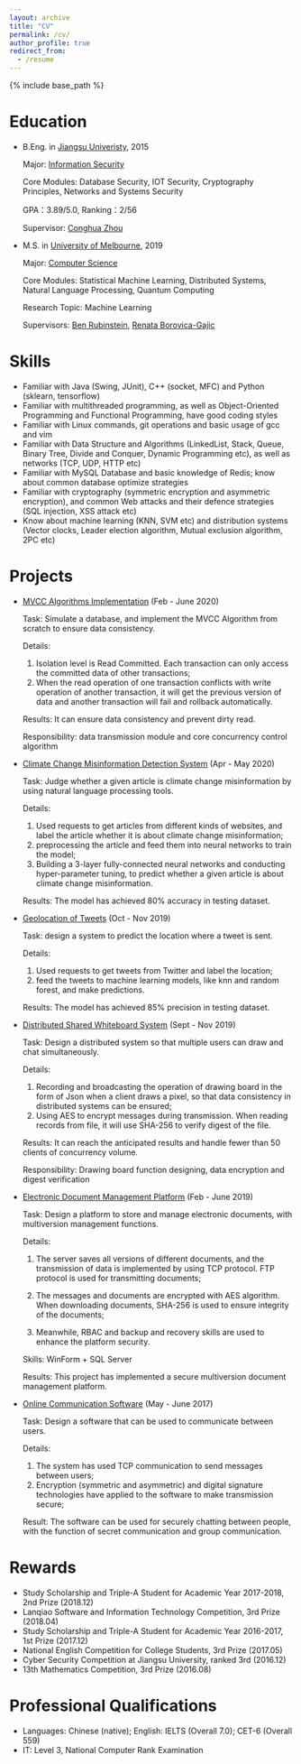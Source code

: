 ```yaml
---
layout: archive
title: "CV"
permalink: /cv/
author_profile: true
redirect_from:
  - /resume
---
```


{% include base_path %}

Education
======
* B.Eng. in [Jiangsu Univeristy](https://eng.ujs.edu.cn/), 2015

    Major: [Information Security](https://cs.ujs.edu.cn/info/1067/3554.htm)

    Core Modules: Database Security, IOT Security, Cryptography Principles, Networks and Systems Security

    GPA：3.89/5.0, Ranking：2/56

    Supervisor: [Conghua Zhou](https://cs.ujs.edu.cn/info/1348/7371.htm)

* M.S. in [University of Melbourne](https://www.unimelb.edu.au/), 2019

    Major: [Computer Science](https://handbook.unimelb.edu.au/2020/courses/mc-scicmp)

    Core Modules: Statistical Machine Learning, Distributed Systems, Natural Language Processing, Quantum Computing
    
    Research Topic: Machine Learning
    
    Supervisors: [Ben Rubinstein](http://www.bipr.net/), [Renata Borovica-Gajic](http://renata.borovica-gajic.com/)

Skills
======
* Familiar with Java (Swing, JUnit), C++ (socket, MFC) and Python (sklearn, tensorflow)
* Familiar with multithreaded programming, as well as Object-Oriented Programming and Functional Programming, have good coding styles
* Familiar with Linux commands, git operations and basic usage of gcc and vim
* Familiar with Data Structure and Algorithms (LinkedList, Stack, Queue, Binary Tree, Divide and Conquer, Dynamic Programming etc), as well as networks (TCP, UDP, HTTP etc)
* Familiar with MySQL Database and basic knowledge of Redis; know about common database optimize strategies
* Familiar with cryptography (symmetric encryption and asymmetric encryption), and common Web attacks and their defence strategies (SQL injection, XSS attack etc)
* Know about machine learning (KNN, SVM etc) and distribution systems (Vector clocks, Leader election algorithm, Mutual exclusion algorithm, 2PC etc)

Projects
======

-   [MVCC Algorithms Implementation](https://github.com/sxn2012/DA2020S1_Project) (Feb - June 2020)

    Task: Simulate a database, and implement the MVCC Algorithm from scratch to ensure data consistency.

    Details:

    1.  Isolation level is Read Committed. Each transaction can only access the committed data of other transactions;
    2.  When the read operation of one transaction conflicts with write operation of another transaction, it will get the previous version of data and another transaction will fail and rollback automatically.

    Results: It can ensure data consistency and prevent dirty read.

    Responsibility: data transmission module and core concurrency control algorithm

-   [Climate Change Misinformation Detection System](https://github.com/sxn2012/Climate-System) (Apr - May 2020)

    Task: Judge whether a given article is climate change misinformation by using natural language processing tools.

    Details:

    1.  Used requests to get articles from different kinds of websites, and label the article whether it is about climate change misinformation;
    2.  preprocessing the article and feed them into neural networks to train the model;
    3.  Building a 3-layer fully-connected neural networks and conducting hyper-parameter tuning, to predict whether a given article is about climate change misinformation.

    Results: The model has achieved 80% accuracy in testing dataset.

-   [Geolocation of Tweets](https://github.com/sxn2012/KT2019S2_Project2) (Oct - Nov 2019)

    Task: design a system to predict the location where a tweet is sent.

    Details:

    1.  Used requests to get tweets from Twitter and label the location;
    2.  feed the tweets to machine learning models, like knn and random forest, and make predictions.

    Results: The model has achieved 85% precision in testing dataset.

-   [Distributed Shared Whiteboard System](https://github.com/Tosnower/DS2019S2_Assignment2) (Sept - Nov 2019)

    Task: Design a distributed system so that multiple users can draw and chat simultaneously.

    Details:

    1.  Recording and broadcasting the operation of drawing board in the form of Json when a client draws a pixel, so that data consistency in distributed systems can be ensured;
    2.  Using AES to encrypt messages during transmission. When reading records from file, it will use SHA-256 to verify digest of the file.

    Results: It can reach the anticipated results and handle fewer than 50 clients of concurrency volume.

    Responsibility: Drawing board function designing, data encryption and digest verification

-   [Electronic Document Management Platform](https://github.com/sxn2012/ujs_security/tree/master/code/courses-ujs/%E6%AF%95%E4%B8%9A%E8%AE%BE%E8%AE%A1) (Feb - June 2019)

    Task: Design a platform to store and manage electronic documents, with multiversion management functions.

    Details:

    1.  The server saves all versions of different documents, and the transmission of data is implemented by using TCP protocol. FTP protocol is used for transmitting documents;

        

    2.  The messages and documents are encrypted with AES algorithm. When downloading documents, SHA-256 is used to ensure integrity of the documents;

        
    
    3.  Meanwhile, RBAC and backup and recovery skills are used to enhance the platform security.
    
    Skills: WinForm + SQL Server
    
    Results: This project has implemented a secure multiversion document management platform.
    
-   [Online Communication Software](https://github.com/sxn2012/ujs_security/tree/master/code/courses-ujs/%E8%AF%BE%E7%A8%8B%E8%AE%BE%E8%AE%A1/network%26system%20security) (May - June 2017)

    Task: Design a software that can be used to communicate between users.

    Details:

    1.  The system has used TCP communication to send messages between users;
    2.  Encryption (symmetric and asymmetric) and digital signature technologies have applied to the software to make transmission secure;

    Result: The software can be used for securely chatting between people, with the function of secret communication and group communication.

Rewards
======

-   Study Scholarship and Triple-A Student for Academic Year 2017-2018, 2nd Prize (2018.12)
-   Lanqiao Software and Information Technology Competition, 3rd Prize (2018.04)
-   Study Scholarship and Triple-A Student for Academic Year 2016-2017, 1st Prize (2017.12)
-   National English Competition for College Students, 3rd Prize (2017.05)
-   Cyber Security Competition at Jiangsu University, ranked 3rd (2016.12)
-   13th Mathematics Competition, 3rd Prize (2016.08)

Professional Qualifications
======

-   Languages: Chinese (native); English: IELTS (Overall 7.0); CET-6 (Overall 559)
-   IT: Level 3, National Computer Rank Examination